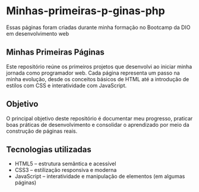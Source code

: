 # Minhas-primeiras-p-ginas-php
Essas páginas foram criadas durante minha formação no Bootcamp da DIO em desenvolvimento web


## Minhas Primeiras Páginas
Este repositório reúne os primeiros projetos que desenvolvi ao iniciar minha jornada como programador web. Cada página representa um passo na minha evolução, desde os conceitos básicos de HTML até a introdução de estilos com CSS e interatividade com JavaScript.

## Objetivo
O principal objetivo deste repositório é documentar meu progresso, praticar boas práticas de desenvolvimento e consolidar o aprendizado por meio da construção de páginas reais.

## Tecnologias utilizadas
- HTML5 – estrutura semântica e acessível
- CSS3 – estilização responsiva e moderna
- JavaScript – interatividade e manipulação de elementos (em algumas páginas)
